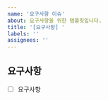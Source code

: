 ```yaml
---
name: '요구사항 이슈'
about: 요구사항을 위한 템플릿입니다.
title: '[요구사항] '
labels: ''
assignees: ''
---
```


## 요구사항

- [ ] 요구사항
